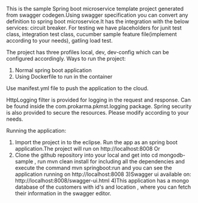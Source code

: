 This is the sample Spring boot microservice template project generated from swagger codegen.Using swagger specification you can convert any definition to spring boot microservice.It has the integration with the below services:
 circuit breaker. For testing we have placeholders for junit test class, integration test class, cucumber sample 
feature file(implement according to your needs), gatling load test.

The project has three profiles local, dev, dev-config which can be configured accordingly.
Ways to run the project:
1) Normal spring boot application
2) Using Dockerfile to run in the container

Use manifest.yml file to push the application to the cloud.

HttpLogging filter is provided for logging in the request and response. Can be found inside the com.prokarma.pkmst.logging package.
Spring security is also provided to secure the resources. Please modify according to your needs.

Running the application:
1) Import the project in to the eclipse. Run the app as an spring boot application.The project will run on http://localhost:8008
Or 
2) Clone the github repository into your local and get into cd mongodb-sample , run mvn clean install for including all the dependencies and execute the command mvn springboot:run and you can see the application running on http://localhost:8008
3)Swagger ui available on:
http://localhost:8008/swagger-ui.html
4)This application has a mongo database of the customers with id's and location , where you can fetch their information in the swagger editor.
